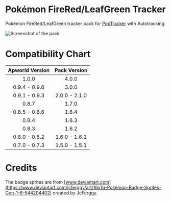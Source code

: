 # Pokémon FireRed/LeafGreen Tracker

Pokémon FireRed/LeafGreen tracker pack for [PopTracker](https://github.com/black-sliver/PopTracker/) with Autotracking.

![Screenshot of the pack](images/preview.png)

# Compatibility Chart
| Apworld Version | Pack Version  |
|:---------------:|:-------------:|
|      1.0.0      |     4.0.0     |
|  0.9.4 - 0.9.6  |     3.0.0     |
|  0.9.1 - 0.9.3  | 2.0.0 - 2.1.0 |
|      0.8.7      |     1.7.0     |
|  0.8.5 - 0.8.6  |     1.6.4     |
|      0.8.4      |     1.6.3     |
|      0.8.3      |     1.6.2     |
|  0.8.0 - 0.8.2  | 1.6.0 - 1.6.1 |
|  0.7.0 - 0.7.3  | 1.5.0 - 1.5.1 |

# Credits
The badge sprites are from [www.deviantart.com](https://www.deviantart.com/jcferggy/art/16x16-Pokemon-Badge-Sprites-Gen-1-6-544204402) created by JcFerggy.